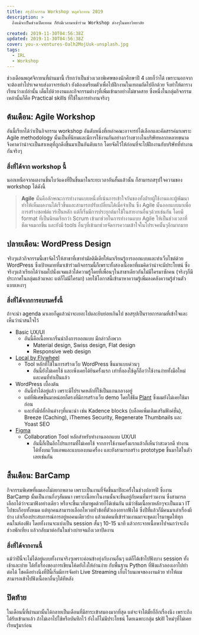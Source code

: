 ```yaml
---
title: สรุปกิจกรรม Workshop พฤศจิกายน 2019
description: >
  ถึงแม้จะเป็นช่วงเปิดเทอม ก็ยังมีเวลามาเข้าร่วม Workshop ต่างๆในมหาวิทยาลัย

created: 2019-11-30T04:56:38Z
updated: 2019-11-30T04:56:38Z
cover: you-x-ventures-Oalh2MojUuk-unsplash.jpg
tags: 
  - IRL
  - Workshop
---
```


ช่วงเดือนพฤศจิกายนที่ผ่านมานี้ เรียกว่าเป็นช่วงเวลาพิเศษของนักศึกษาปี 4 เลยก็ว่าได้ เพราะนอกจากจะต้องทำโปรเจคจบส่งอาจารย์แล้ว ยังต้องเตรียมตัวเพื่อไปฝึกงานในเทอมถัดไปอีกด้วย จึงทำให้ตารางเรียนว่างเปล่านั้น เต็มไปด้วยงานและกิจกรรมต่างๆที่เพิ่มเข้ามาอย่างไม่ขาดสาย ซึ่งหนึ่งในกลุ่มกิจกรรมเหล่านั้นก็คือ Practical skills ที่ใช้ในการทำงานจริงๆ 

## ต้นเดือน: Agile Workshop

อันนี้เรียกได้ว่าเป็นกิจกรรม workshop อันดับหนึ่งที่เหล่าคณะอาจารย์ได้เลือกและคัดสรรค์มาเพราะ Agile methodology นั้นเป็นที่นิยมและมีการใช้งานกันอย่างกว้างขวางในบริษัทหลากหลายขนาด จึงคาดว่าน่าจะเป็นสาเหตุที่ถูกดึงขึ้นมาเป็นอันดับแรก โดยจัดไว้ให้ก่อนที่จะไปฝึกงานกับบริษัทที่ทำงานกันจริงๆ

### สิ่งที่ได้จาก workshop นี้

นอกเหนือจากผลงานชิ้นโบว์แดงที่ปั้นขึ้นมาในระยะเวลาอันสั้นแล้วนั้น ก็สามารถสรุปใจความของ workshop ได้ดังนี้

> **Agile** นั้นคือลักษณะการทำงานแบบหนึ่งที่เน้นการเข้าใจกันของทั้งฝ่ายผู้ใช้งานและผู้พัฒนา ทำให้เห็นผลงานได้เร็วขึ้นและสามารถปรับเปลี่ยนได้เมื่อจำเป็น ซึ่ง Agile นั้นออกแบบมาเพื่อการสร้างซอฟต์แวร์เป็นหลัก แต่ก็เริ่มมีการประยุกต์มาใช้ในสายงานอื่นๆด้วยเช่นกัน โดยมี format ที่เป็นนิยมเรียกว่า Scrum เข้ามาช่วยในการทำงานแบบ Agile ให้เป็นช่วงเวลาที่ชัดเจนมากขึ้น และยังมี tools อื่นๆที่เข้ามาช่วยจัดการความเข้าใจในโปรเจคนั้นๆอีกมากมาย

## ปลายเดือน: WordPress Design

จริงๆแล้วกิจกรรมนี้เขาจัดไว้ให้สาขาที่เขาทำมัลติมีเดียให้มาเรียนรู้การออกแบบและทําเว็บไซต์ด้วย WordPress ซึ่งเป้าหมายที่มาเข้าร่วมกิจกรรมนี้ก็เพราะทั้งสองเนื้อหาที่ผมคิดว่าน่าจะมีประโยชน์ ซึ่งจริงๆแล้วเรียกได้ว่าผมไปนั่งแจมแล้วได้ความรู้โดยที่เพื่อนๆในสาขาเดียวกันไม่มีใครมาซักคน (จริงๆก็มีประกาศในกลุ่มแล้วแหละ แต่ก็ไม่มีใครมา) เลยใช้โอกาสนี้เข้ามาหาความรู้เพิ่มลงคลังความรู้ส่วนตัวแบบเหงาๆ

### สิ่งที่ได้จากการอบรมครั้งนี้

ถ้าจะนำ agenda มาเลยก็ดูแล้วน่าจะเยอะไปและยิบย่อยเกินไป ขอสรุปเป็นรายการตามที่เข้าใจและเห็นว่าน่าสนใจไว้

- Basic UX/UI
  - อันนี้คือเนื้อหาเกริ่นนำถึงการออกแบบ มีกล่าวถึงพวก 
      - Material design, Swiss design, Flat design
      - Responsive web design
- [Local by Flywheel](https://localbyflywheel.com)
  - Tool หลักที่ใช้ในการสร้างเว็บ WordPress ขึ้นมาแบบด่วนๆ
    - อันนี้ยังไม่เคยใช้ และเพิ่งเคยได้ยินครั้งแรก เท่าที่ลองใช้ดูก็ถือว่าใช้งานง่ายทั้งมือใหม่และคนที่ทำเป็นแล้ว
- WordPress เบื้องต้น
  - อันนี้ทำได้อยู่แล้ว เพราะมีโปรเจคหลักที่ใช้เป็นแกนกลางอยู่
  - แต่ที่พิเศษขึ้นมาหน่อยก็ตรงที่มีการสร้างเว็บ demo โดยใช้ธีม [Plant](https://th.seedthemes.com/item/plant/) ซึ่งผมยังไม่เคยใช้มาก่อน
  - และยังมีปลั้กอินต่างๆที่แนะนำ เช่น Kadence blocks (บล็อคเพิ่มเติมเสริมฟังค์ชั่น), Breeze (Caching), iThemes Security, Regenerate Thumbnails และ Yoast SEO
- [Figma](https://www.figma.com/) 
  - Collaboration Tool หลักสำหรับทำงานออกแบบ UX/UI
    - อันนี้ก็เป็นอีกโปรแกรมที่ไม่เคยใช้ จากการใช้งานครั้งแรกแล้วก็เห็นว่าสะดวกดี ทำงานได้ทั้งบนเว็บแอพและแบบลงบนเครื่อง และยังสามารถสร้าง prototype ขึ้นมาได้ในตัวเลยเช่นกัน

## สิ้นเดือน: BarCamp

กิจกรรมพิเศษที่ผมเองไม่อยากพลาด เพราะเป็นงานที่จัดขึ้นมาปีละครั้งในช่วงปลายปี ซึ่งงาน BarCamp นั้นเป็นงานกึ่งๆสัมมนา เพราะเนื้อหาในงานนั้นจะขึ้นอยู่กับคนที่มาร่วมงาน ซึ่งสามารถเลือกได้ว่าจะมาฟังอย่างเดียว หรือจะขึ้นเวทีมาพูดด้วยก็ได้เช่นกัน แม้ว่าธีมเนื้อหาหลักๆจะเป็นแนว IT ไปซะเกือบทั้งหมด แต่ทุกคนสามารถเลือกโหวตหัวข้อที่ตัวเองอยากฟังได้ ซึ่งปีที่แล้วก็มีคนมาเล่าเรื่องผีบ้าง เล่าเรื่องประสบการณ์การอยู่หอคนเดียวบ้าง แล้วแต่คนที่เข้าร่วมงานมาจะขุดอะไรมาพูดให้ทุกคนในห้องฟัง โดยทั้งงานจะแบ่งเป็น session สั้นๆ 10-15 นาที แล้วกระจายเนื้อหาไปจนกว่าจะถึงช่วงพักเที่ยง แล้วกลับมาต่อกันในช่วงบ่ายจนถึงเวลาปิดงาน

### สิ่งที่ได้จากงานนี้

แม้ว่าปีนี้จะไม่ได้อยู่แบบทั้งงานจริงๆเพราะค่อนข้างยุ่งกับงานอื่นๆ แต่ก็ได้เข้าไปฟังบาง session ทั้งเช้าและบ่าย ได้ทั้งเรื่องของการเขียนโค้ดยังไงให้อ่านง่าย กับพื้นฐาน Python ที่ฟังแล้วลองเอาไปทำต่อได้ โชคดีอย่างนึงที่ปีนี้เริ่มมีการจัดทำ Live Streaming เก็บไว้บนเพจของงานด้วย ทำให้ผมสามารถเข้าไปฟังเนื้อหาอื่นๆได้ทีหลัง


## ปิดท้าย

ในเดือนนี้ที่ผ่านมานั้นได้กลายเป็นเดือนที่มีสาระเข้าสมองมากที่สุด แต่จะจำได้มั้ยก็อีกเรื่องนึง เพราะถึงได้รับเข้ามาแล้ว ถ้าไม่เอาไปใช้หรือบันทึกไว้ ยังไงก็ไม่มีประโยชน์ โดยเฉพาะกลุ่ม skill ใหม่ๆที่ไม่เคยเรียนรู้มาก่อน 